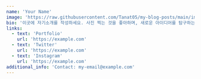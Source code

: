 ```yaml
---
name: 'Your Name'
image: 'https://raw.githubusercontent.com/Tanat05/my-blog-posts/main/images/my-avatar.png'
bio: '이곳에 자기소개를 작성하세요. 사진 찍는 것을 좋아하며, 새로운 아이디어를 탐구하는 것을 즐깁니다.'
links:
  - text: 'Portfolio'
    url: 'https://example.com'
  - text: 'Twitter'
    url: 'https://example.com'
  - text: 'Instagram'
    url: 'https://example.com'
additional_info: 'Contact: my-email@example.com'
---
```

